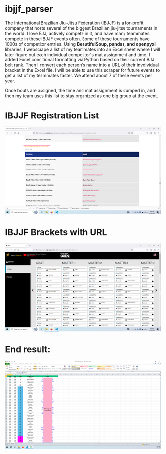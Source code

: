 # ibjjf_parser  
  
The International Brazilian Jiu-Jitsu Federation (IBJJF) is a for-profit company that hosts several of the biggest Brazilian jiu-jitsu tournaments in the world.  I love BJJ, actively compete in it, and have many teammates compete in these IBJJF events often. Some of these tournaments have 1000s of competitor entries. Using **BeautifulSoup, pandas, and openpyxl** libraries, I webscrape a list of my teammates into an Excel sheet where I will later figure out each individual competitor's mat assignment and time.  I added Excel conditional formatting via Python based on their current BJJ belt rank. Then I convert each person's name into a URL of their invdividual bracket in the Excel file. I will be able to use this scraper for future events to get a list of my teammates faster. We attend about 7 of these events per year. 
  
Once bouts are assigned, the time and mat assignment is dumped in, and then my team uses this list to stay organized as one big group at the event.     

# IBJJF Registration List
![IBJJF Screenshot](https://github.com/david125tran/ibjjf_parser/blob/main/IBJJF%20Screenshot.png)  

# IBJJF Brackets with URL
![IBJJF Screenshot](https://github.com/david125tran/ibjjf_parser/blob/main/brackets.png)  

# End result:
![Excel Screenshot](https://github.com/david125tran/ibjjf_parser/blob/main/Screenshot.png)  
